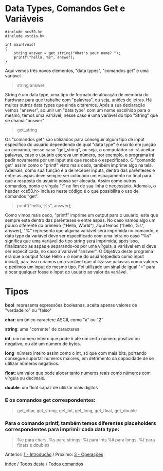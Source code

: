 # Data Types, Comandos Get e Variáveis
```
#include <cs50.h>
#include <stdio.h>

int main(void)
{
    string answer = get_string("What's your name? ");
    printf("hello, %s", answer);
}
```
Aqui vemos três novos elementos, "data types", "comandos get" e uma variável.

> string answer

String é um data type, uma tipo de formato de alocação de memória do hardware para que trabalhe com "palavras", ou seja, uniões de letras. Há muitos outros data types que ainda citaremos. Após a sua declaração vemos "answer", ao unir um "data type" com um nome escolhido para o mesmo, temos uma variável, nesse caso é uma variável do tipo "String" que se chama "answer"

> get_string

Os "comandos get" são utilizados para conseguir algum tipo de input especifico do usuário dependendo de qual "data type" é escrito em junção ao comando, nesse caso "get_string", ou seja, o computador só irá aceitar palavras, caso o usuário escreva um número, por exemplo, o programa irá pedir novamente por um input até que recebe o especificado. O "comando get" assim como o "printf" visto mais cedo, também imprime algo na tela. Ademais, como sua função é a de receber inputs, dentro das parênteses e entre as aspas deve sempre ser colocado um espaçamento no final para que a resposta do usuário possa ser alocada. Assim como outros comandos, ponto e vírgula ";" no fim de sua linha é necessário. Ademais, o header <cs50.h> incluso neste código é o que possibilita o uso de comandos "get".

> printf("hello, %s", answer);

Como vimos mais cedo, "printf" imprime um output para o usuário, este que sempre está dentro das parênteses e entre aspas. No caso vamos algo um pouco diferente do primeiro ("Hello, World"), aqui temos ("hello, %s", answer), "%" representa que alguma variável será imprimida no comando, o data type da variável deve ser especificado com uma letra no caso "%s" significa que uma variável do tipo string será imprimida, após isso, finalizando as aspas e separando-os por uma vírgula, a variável em si deve ser especificada, no caso a variável "answer". O Objetivo deste programa era que o output fosse Hello + o nome do usuário(pedido como input inicial), para isso criamos uma variável que utilizasse palavras como valores e pedimos um input do mesmo tipo. Foi utilizado um sinal de igual "=" para alocar qualquer fosse o input do usuário ao valor da variável.

# Tipos

**bool**: representa expressões booleanas, aceita apenas valores de "verdadeiro" ou "falso"

**char**: um único caractere ASCII, como "a" ou "2" 

**string**: uma "corrente" de caracteres

**int**: um número inteiro que pode ir até um certo número positivo ou negativo, ou até um número de bytes.

**long**: número inteiro assim como o int, só que com mais bits, portando consegue suportar numeros maiores, em detrimento da capacidade de se utilizar números negativos.

**float**: um valor que pode alocar tanto números reais como números com vírgula ou decimais.

**double**: um float capaz de utilizar mais digitos

### E os comandos get correspondentes:

> get_char, get_string, get_int, get_long, get_float, get_double

### Para o comando printf, também temos diferentes placeholders correspondentes para imprimir cada data type:

> %c para chars, %s para strings, %i para ints %li para longs, %f para floats e doubles

Anterior: [1 - Introdução](https://github.com/diegoenriquecardoso/c-language-in-cs50/blob/main/content/introducao.md) / Próximo: [3 - Operações](https://github.com/diegoenriquecardoso/c-language-in-cs50/blob/main/content/operacoes.md)

[index]() / [Todos desta]() / [Todos comandos]()

